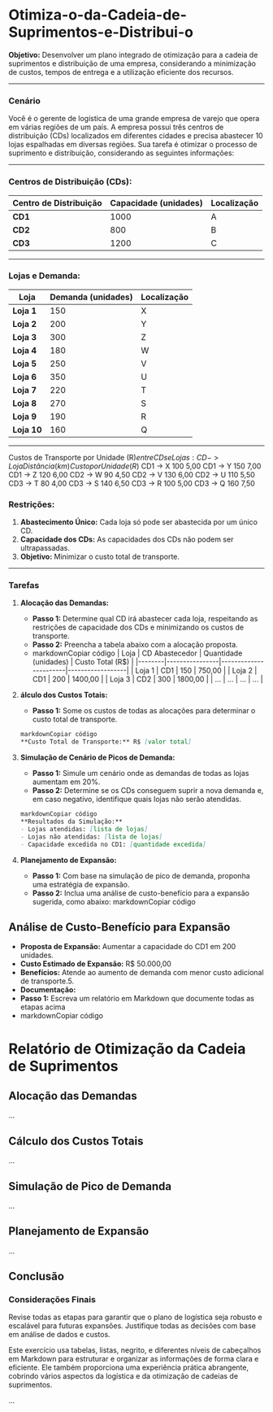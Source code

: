 # Otimiza-o-da-Cadeia-de-Suprimentos-e-Distribui-o
**Objetivo:** Desenvolver um plano integrado de otimização para a cadeia de suprimentos e distribuição de uma empresa, considerando a minimização de custos, tempos de entrega e a utilização eficiente dos recursos.

---

### Cenário

Você é o gerente de logística de uma grande empresa de varejo que opera em várias regiões de um país. A empresa possui três centros de distribuição (CDs) localizados em diferentes cidades e precisa abastecer 10 lojas espalhadas em diversas regiões. Sua tarefa é otimizar o processo de suprimento e distribuição, considerando as seguintes informações:

---

### Centros de Distribuição (CDs):

| Centro de Distribuição | Capacidade (unidades) | Localização |
| --- | --- | --- |
| **CD1** | 1000 | A |
| **CD2** | 800 | B |
| **CD3** | 1200 | C |

---

### Lojas e Demanda:

| Loja | Demanda (unidades) | Localização |
| --- | --- | --- |
| **Loja 1** | 150 | X |
| **Loja 2** | 200 | Y |
| **Loja 3** | 300 | Z |
| **Loja 4** | 180 | W |
| **Loja 5** | 250 | V |
| **Loja 6** | 350 | U |
| **Loja 7** | 220 | T |
| **Loja 8** | 270 | S |
| **Loja 9** | 190 | R |
| **Loja 10** | 160 | Q |

---

Custos de Transporte por Unidade (R$) entre CDs e Lojas:
CD -> Loja
Distância (km)
Custo por Unidade (R$)
CD1 -> X
100
5,00
CD1 -> Y
150
7,00
CD1 -> Z
120
6,00
CD2 -> W
90
4,50
CD2 -> V
130
6,00
CD2 -> U
110
5,50
CD3 -> T
80
4,00
CD3 -> S
140
6,50
CD3 -> R
100
5,00
CD3 -> Q
160
7,50
### Restrições:

1. **Abastecimento Único:** Cada loja só pode ser abastecida por um único CD.
2. **Capacidade dos CDs:** As capacidades dos CDs não podem ser ultrapassadas.
3. **Objetivo:** Minimizar o custo total de transporte.

---

### Tarefas

1. **Alocação das Demandas:**
    - **Passo 1:** Determine qual CD irá abastecer cada loja, respeitando as restrições de capacidade dos CDs e minimizando os custos de transporte.
    - **Passo 2:** Preencha a tabela abaixo com a alocação proposta.
    - markdownCopiar código
| Loja   | CD Abastecedor | Quantidade (unidades) | Custo Total (R$) |
|--------|----------------|-----------------------|------------------|
| Loja 1 | CD1            | 150                   | 750,00           |
| Loja 2 | CD1            | 200                   | 1400,00          |
| Loja 3 | CD2            | 300                   | 1800,00          |
| ...    | ...            | ...                   | ...              |

2. **álculo dos Custos Totais:**
    - **Passo 1:** Some os custos de todas as alocações para determinar o custo total de transporte.
    
    ```markdown
    markdownCopiar código
    **Custo Total de Transporte:** R$ [valor total]
    
    ```
    
3. **Simulação de Cenário de Picos de Demanda:**
    - **Passo 1:** Simule um cenário onde as demandas de todas as lojas aumentam em 20%.
    - **Passo 2:** Determine se os CDs conseguem suprir a nova demanda e, em caso negativo, identifique quais lojas não serão atendidas.
    
    ```markdown
    markdownCopiar código
    **Resultados da Simulação:**
    - Lojas atendidas: [lista de lojas]
    - Lojas não atendidas: [lista de lojas]
    - Capacidade excedida no CD1: [quantidade excedida]
    
    ```
    
4. **Planejamento de Expansão:**
    - **Passo 1:** Com base na simulação de pico de demanda, proponha uma estratégia de expansão.
    - **Passo 2:** Inclua uma análise de custo-benefício para a expansão sugerida, como abaixo:
      markdownCopiar código
## Análise de Custo-Benefício para Expansão

- **Proposta de Expansão:** Aumentar a capacidade do CD1 em 200 unidades.
- **Custo Estimado de Expansão:** R$ 50.000,00
- **Benefícios:** Atende ao aumento de demanda com menor custo adicional de transporte.5.
- **Documentação:**
- **Passo 1:** Escreva um relatório em Markdown que documente todas as etapas acima
- markdownCopiar código
# Relatório de Otimização da Cadeia de Suprimentos

## Alocação das Demandas

...

## Cálculo dos Custos Totais

...

## Simulação de Pico de Demanda

...

## Planejamento de Expansão

...

## Conclusão
### Considerações Finais

Revise todas as etapas para garantir que o plano de logística seja robusto e escalável para futuras expansões. Justifique todas as decisões com base em análise de dados e custos.

Este exercício usa tabelas, listas, negrito, e diferentes níveis de cabeçalhos em Markdown para estruturar e organizar as informações de forma clara e eficiente. Ele também proporciona uma experiência prática abrangente, cobrindo vários aspectos da logística e da otimização de cadeias de suprimentos.

...



